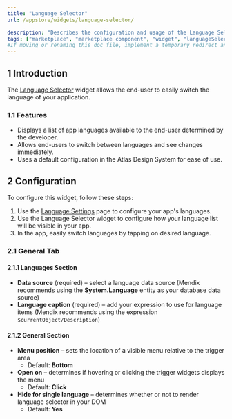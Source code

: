 ```yaml
---
title: "Language Selector"
url: /appstore/widgets/language-selector/

description: "Describes the configuration and usage of the Language Selector widget, which is available in the Mendix Marketplace."
tags: ["marketplace", "marketplace component", "widget", "languageSelector", "group box", "platform support"]
#If moving or renaming this doc file, implement a temporary redirect and let the respective team know they should update the URL in the product. See Mapping to Products for more details.
---
```


## 1 Introduction

The [Language Selector](https://marketplace.mendix.com/link/component/202738/) widget allows the end-user to easily switch the language of your application.

### 1.1 Features

* Displays a list of app languages available to the end-user determined by the developer.
* Allows end-users to switch between languages and see changes immediately.
* Uses a default configuration in the Atlas Design System for ease of use.

## 2 Configuration

To configure this widget, follow these steps:

1. Use the [Language Settings](/refguide/language-settings/) page to configure your app's languages.
1. Use the Language Selector widget to configure how your language list will be visible in your app.
1. In the app, easily switch languages by tapping on desired language.

### 2.1 General Tab

#### 2.1.1 Languages Section

* **Data source** (required) – select a language data source (Mendix recommends using the **System.Language** entity as your database data source)
* **Language caption** (required) – add your expression to use for language items (Mendix recommends using the expression `$currentObject/Description`)

#### 2.1.2 General Section

* **Menu position** – sets the location of a visible menu relative to the trigger area 
    * Default: **Bottom**
* **Open on** – determines if hovering or clicking the trigger widgets displays the menu
    * Default: **Click**
* **Hide for single language** – determines whether or not to render language selector in your DOM 
    * Default: **Yes**
